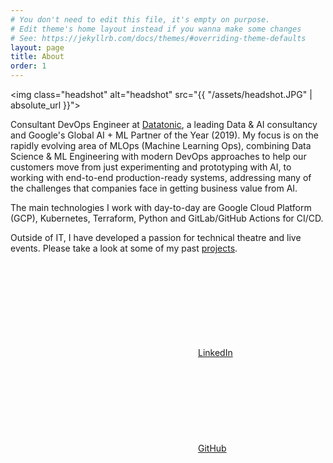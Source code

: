 ```yaml
---
# You don't need to edit this file, it's empty on purpose.
# Edit theme's home layout instead if you wanna make some changes
# See: https://jekyllrb.com/docs/themes/#overriding-theme-defaults
layout: page
title: About
order: 1
---
```


<img class="headshot" alt="headshot" src="{{ "/assets/headshot.JPG" | absolute_url }}">

Consultant DevOps Engineer at [Datatonic](https://www.datatonic.com), a leading Data & AI consultancy and Google's Global AI + ML Partner of the Year (2019). My focus is on the rapidly evolving area of MLOps (Machine Learning Ops), combining Data Science & ML Engineering with modern DevOps approaches to help our customers move from just experimenting and prototyping with AI, to working with end-to-end production-ready systems, addressing many of the challenges that companies face in getting business value from AI.

The main technologies I work with day-to-day are Google Cloud Platform (GCP), Kubernetes, Terraform, Python and GitLab/GitHub Actions for CI/CD.

Outside of IT, I have developed a passion for technical theatre and live events. Please take a look at some of my past [projects](/projects).

<a href="https://www.linkedin.com/in/jonnybrowning"><svg class="svg-icon"><use xlink:href="/assets/minima-social-icons.svg#linkedin"></use></svg>LinkedIn</a>
<a href="https://github.com/browningjp"><svg class="svg-icon"><use xlink:href="/assets/minima-social-icons.svg#github"></use></svg>GitHub</a>


